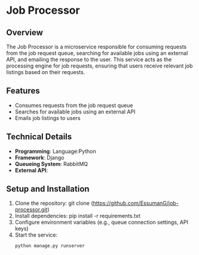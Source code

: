 # Job Processor

## Overview

The Job Processor is a microservice responsible for consuming requests from the job request queue, searching for available jobs using an external API, and emailing the response to the user. This service acts as the processing engine for job requests, ensuring that users receive relevant job listings based on their requests.

## Features

- Consumes requests from the job request queue
- Searches for available jobs using an external API
- Emails job listings to users


## Technical Details

- **Programming**: Language:Python
- **Framework**: Django
- **Queueing System**: RabbitMQ
- **External API**: 

## Setup and Installation

1. Clone the repository: git clone (https://github.com/EssumanG/job-processor.git)
2. Install dependencies: pip install -r requirements.txt 
3. Configure environment variables (e.g., queue connection settings, API keys)
4. Start the service: 
    ```bash
    python manage.py runserver
